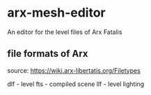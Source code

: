 # arx-mesh-editor

An editor for the level files of Arx Fatalis

## file formats of Arx

source: https://wiki.arx-libertatis.org/Filetypes

dlf - level
fts - compiled scene
llf - level lighting